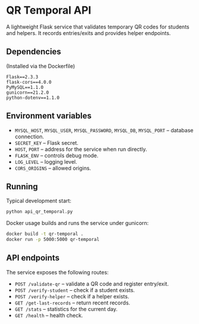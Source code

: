 # QR Temporal API

A lightweight Flask service that validates temporary QR codes for students and helpers. It records entries/exits and provides helper endpoints.

## Dependencies

(Installed via the Dockerfile)

```
Flask==2.3.3
flask-cors==4.0.0
PyMySQL==1.1.0
gunicorn==21.2.0
python-dotenv==1.1.0
```

## Environment variables

- `MYSQL_HOST`, `MYSQL_USER`, `MYSQL_PASSWORD`, `MYSQL_DB`, `MYSQL_PORT` – database connection.
- `SECRET_KEY` – Flask secret.
- `HOST`, `PORT` – address for the service when run directly.
- `FLASK_ENV` – controls debug mode.
- `LOG_LEVEL` – logging level.
- `CORS_ORIGINS` – allowed origins.

## Running

Typical development start:

```bash
python api_qr_temporal.py
```

Docker usage builds and runs the service under gunicorn:

```bash
docker build -t qr-temporal .
docker run -p 5000:5000 qr-temporal
```

## API endpoints

The service exposes the following routes:

- `POST /validate-qr` – validate a QR code and register entry/exit.
- `POST /verify-student` – check if a student exists.
- `POST /verify-helper` – check if a helper exists.
- `GET /get-last-records` – return recent records.
- `GET /stats` – statistics for the current day.
- `GET /health` – health check.
